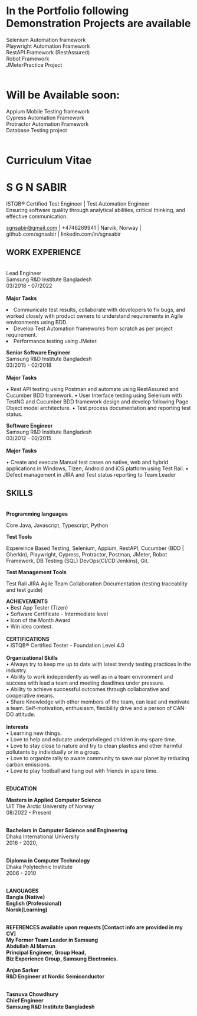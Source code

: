 # In the Portfolio following Demonstration Projects are available <br>

Selenium Automation framework<br>
Playwright Automation Framework <br>
RestAPI Framework (RestAssured)<br>
Robot Framework <br>
JMeterPractice Project<br><br>

# Will be Available soon: <br>
Appium Mobile Testing framework <br>
Cypress Automation Framework <br>
Protractor Automation Framework <br>
Database Testing project <br> <br>

# Curriculum Vitae

# S G N SABIR<br>
ISTQB®️ Certified Test Engineer | Test Automation Engineer<br>
Ensuring software quality through analytical abilities, critical thinking, and effective communication.<br>

  sgnsabir@gmail.com     |   +4746269941   |     Narvik, Norway   |        github.com/sgnsabir	 |  linkedin.com/in/sgnsabir<br>
 
<h2>WORK EXPERIENCE</h2><br>
Lead Engineer<br>
Samsung R&D Institute Bangladesh<br>
03/2018 - 07/2022<br><br>
<b>Major Tasks</b><br>
<p>
<li>Communicate test results, collaborate with developers to fix bugs, and worked closely with product owners to understand requirements in Agile environments using BDD.</li>
<li>Develop Test Automation frameworks from scratch as per project requirement.</li>
<li>Performance testing using JMeter.</li>
</p>
<b>Senior Software Engineer</b><br>
Samsung R&D Institute Bangladesh<br>
03/2015 - 02/2018<br><br>
<b>Major Tasks</b><br>
<p>
•	Rest API testing using Postman and automate using RestAssured and Cucumber BDD framework.
•	User Interface testing using Selenium with TestNG and Cucumber BDD framework design and develop following Page Object model architecture.
•	Test process documentation and reporting test status.
</p>
<b>Software Engineer</b><br>
Samsung R&D Institute Bangladesh<br>
03/2012 - 02/2015<br><br>
<b>Major Tasks</b><br>
<p>
•	Create and execute Manual test cases on native, web and hybrid applications in Windows, Tizen, Android and iOS platform using Test Rail.
•	Defect management in JIRA and Test status reporting to Team Leader
</p>

<h2>SKILLS</h2><br>
<b>Programming languages</b>
<p>Core Java, Javascript, Typescript, Python</p>
<b>Test Tools</b>
<p>
  Expereince Based Testing, Selenium, Appium, RestAPI, Cucumber (BDD | Gherkin), Playwright, Cypress, Protractor, Postman, JMeter, Robot Framework, DB Testing (SQL) DevOps(CI/CD:Jenkins), Git.
</p>
<b>Test Management Tools</b>
<p>Test Rail JIRA Agile Team Collaboration Documentation (testing traceablity and test guide)</p>

<b>ACHIEVEMENTS</b><br>
•	Best App Tester (Tizen)<br>
•	Software Certificate - Intermediate level<br>
•	Icon of the Month Award<br>
•	Win idea contest.<br><br>
<b>CERTIFICATIONS</b><br>
•	ISTQB® Certified Tester - Foundation Level 4.0<br><br>
<b>Organizational Skills</b><br>
•	Always try to keep me up to date with latest trendy testing practices in the industry.<br>
•	Ability to work independently as well as in a team environment and success with lead a team and meeting deadlines under pressure.<br>
•	Ability to achieve successful outcomes through collaborative and cooperative means.<br>
•	Share Knowledge with other members of the team, can lead and motivate a team. Self-motivation, enthusiasm, flexibility drive and a person of CAN-DO attitude.<br><br>
<b>Interests</b> <br>
•	Learning new things.<br>
•	Love to help and educate underprivileged children in my spare time.<br>
•	Love to stay close to nature and try to clean plastics and other harmful pollutants by individually or in a group. <br>
•	Love to organize rally to aware community to save our planet by reducing carbon emissions.<br>
•	Love to play football and hang out with friends in spare time.<br><br>
 
<b>EDUCATION</b><br>

<b>Masters in Applied Computer Science</b><br>
UiT The Arctic University of Norway<br>
08/2022 - Present<br><br>

<b>Bachelors in Computer Science and Engineering</b><br>
Dhaka International University<br>
2016 - 2020,<br><br>

<b>Diploma in Computer Technology</b><br>
Dhaka Polytechnic Institute<br>
2006 - 2010<br><br>

<b>LANGUAGES<b><br>
Bangla (Native) <br>
English (Professional)<br>
Norsk(Learning)<br><br>

<b>REFERENCES available upon requests</b> [Contact info are provided in my CV] <br>
My Former Team Leader in Samsung<br>
Abdullah Al Mamun<br>
Principal Engineer, Group Head, <br>
Biz Experience Group, Samsung Electronics.<br>

Anjan Sarker <br>
R&D Engineer at Nordic Semiconductor<br><br>

Tasnuva Chowdhury<br>
Chief Engineer <br>
Samsung R&D Institute Bangladesh<br>


